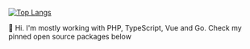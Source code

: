 <p>
  <a href="https://serhii.io">
    <img src="https://github-readme-stats.vercel.app/api/top-langs/?username=SerhiiCho" alt="Top Langs" styles="width: 100%">
  </a>
</p>

👋 Hi. I'm mostly working with PHP, TypeScript, Vue and Go. Check my pinned open source packages below
